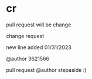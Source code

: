 # cr
pull request will be change

change request

new line added 01/31/2023

@author 3621566

pull request @author stepaside
:)
